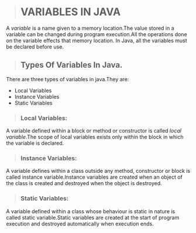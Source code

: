 > # VARIABLES IN JAVA
A *variable* is a name given to a memory location.The value stored in a variable can be changed during program execution.All the operations done on the variable effects that memory location.
In Java, all the variables must be declared before use.


> ## Types Of Variables In Java.


There are three types of variables in java.They are:

* Local Variables 
* Instance Variables
* Static Variables



> ### Local Variables:  
A variable defined within a block or method or constructor is called *local variable*.The scope of local variables exists only within the block in which the variable is declared.



> ### Instance Variables:
A variable defines within a class outside any method, constructor or block is called instance variable.Instance variables are created when an object of the class is created and destroyed when the object is destroyed.



> ### Static Variables:
A variable defined within a class whose behaviour is static in nature is called static variable.Static variables are created at the start of program execution and destroyed automatically when execution ends.